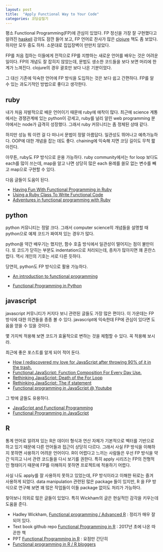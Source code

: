 ```yaml
---
layout: post
title:  "Apply Functional Way to Your Code"
categories: 코딩삽질기
---
```


평소 Functional Programming(FP)에 관심이 있었다. FP 정신을 가장 잘 구현했다고 알려진 [haskell](https://www.haskell.org/) 강의도 잠깐 들어 보고, FP 언어로 찬사가 많은 [clojure](https://clojure.org/) 책도 좀 보았다. 하지만 모두 중도 하차. 소문대로 집입장벽이 만만치 않았다. 

FP를 처음 접하는 이들에게 전적으로 FP를 지향하는 새로운 언어를 배우는 것은 어려운 일이다. FP의 개념도 잘 잡히지 않았는데, 문법도 생소한 코드들을 보다 보면 머리에 한계가 느껴진다. clojure의 경우 괄호만 보다 나온 기분이었다. 

그 대신 기존에 익숙한 언어에 FP 방식을 도입하는 것은 보다 쉽고 간편하다. FP를 알 수 있는 과도기적인 방법으로  좋다고 생각한다. 


ruby
-----

내가 처음 자발적으로 배운 언어이기 때문에 ruby에 애착이 많다. 최근에 science 계통에서는 경쟁관계에 있는 python이 강세고, ruby를 널리 알린 web programming 분야에서는 node가 급격히 성장했다. 그래서 ruby 커뮤니티는 좀 정체된 상태 같다. 

하지만 성능 뭐 이런 걸 다 떠나서 문법이 정말 아름답다. 일관성도 뛰어나고 예측가능하다. OOP에 대한 개념을 잡는 데도 좋다. chaining에 익숙해 지면 코딩 길이도 무척 짧아진다.  

아무튼, ruby도 FP 방식으로 운용 가능하다. ruby community에서는 for loop 보다도 each를 많이 쓰는데, map을 알고 나면
 상당히 많은 each 용례를 쓸모 없는 변수를 빼고 map으로 구현할 수 있다.

다음 글들이 도움이 된다. 

* [Having Fun With Functional Programming in Ruby](http://aurelien-herve.com/blog/2014/02/27/some-cool-functional-programming-with-ruby/)
* [Using a Ruby Class To Write Functional Code](http://patshaughnessy.net/2014/4/8/using-a-ruby-class-to-write-functional-code)
* [Adventures in functional programming with Ruby](http://naildrivin5.com/blog/2012/07/17/adventures-in-functional-programming-with-ruby.html)


python
---------

python 커뮤니티는 정말 크다. 그래서 computer science의 개념들을 설명할 때 python으로 예제 코드가 짜여져 있는 경우가 많다. 

python을 약간 배우기는 했지만, 함수 호출 방식에서 일관성이 떨어지는 점이 불만이다. 또 코드가 닫히는 부분도 indentation으로 처리되는데, 층차가 많아지면 꽤 혼란스럽다. 역시 개인의 기호는 서로 다른 듯하다. 

당연히, python도 FP 방식으로 활용 가능하다. 

* [An introduction to functional programming](https://codewords.recurse.com/issues/one/an-introduction-to-functional-programming)

* [Functional Programming in Python](http://www.oreilly.com/programming/free/files/functional-programming-python.pdf)

javascript
------------

javascript 커뮤니티가 커지다 보니 관련된 글들도 가장 많은 편이다. 이 가운데는 FP 방식에 대한 의견들을 종종 볼 수 있다. javascript에 익숙한데 FP에 관심이 있다면 도움을 얻을 수 있을 것이다. 

몇 가지씩 적용해 보면 코드가 효율적으로 변하는 것을 체험할 수 있다. 꼭 적용해 보시라.

최근에 좋은 포스트를 알게 되어 적어 둔다. 

* [How I rediscovered my love for JavaScript after throwing 90% of it in the trash.](https://hackernoon.com/how-i-rediscovered-my-love-for-javascript-after-throwing-90-of-it-in-the-trash-f1baed075d1b)
* [Functional JavaScript: Function Composition For Every Day Use.](https://hackernoon.com/javascript-functional-composition-for-every-day-use-22421ef65a10)
* [Rethinking JavaScript: Death of the For Loop](https://hackernoon.com/rethinking-javascript-death-of-the-for-loop-c431564c84a8)
* [Rethinking JavaScript: The if statement](https://hackernoon.com/rethinking-javascript-the-if-statement-b158a61cd6cb)
* [Functional programming in JavaScript @ Youtube](https://www.youtube.com/playlist?list=PL0zVEGEvSaeEd9hlmCXrk5yUyqUag-n84)


그 밖에 글들도 유용하다. 

* [JavaScript and Functional Programming](https://bethallchurch.github.io/JavaScript-and-Functional-Programming/?utm_source=javascriptweekly&utm_medium=email)
* [Functional Programming in JavaScript](https://dzone.com/refcardz/functional-programming-with-javascript)


R
----

통계 언어로 알려져 있는 R은 데이터 형식과 연산 자체가 기본적으로 벡터를 기반으로 하고 있기 때문에 다른 언어들과 접근이 상당히 다르다. 그래서 사실 FP 방식을 이해하지 못하면 사용하기 어려운 언어이다. R이 어렵다고 느끼는 사람들은 우선 FP 방식을 약간 익히고 나서 관련 코드들을 다시 보기를 권한다. 특히 apply 시리즈는 FP의 전형적인 형태이기 때문에 FP를 이해하지 못하면 프로젝트에 적용하기 어렵다. 

사실 나도 apply를 잘 사용하지 못하고 있었는데, FP 방식이라고 이해한 뒤로는 즐겨 사용하게 되었다. data manipulation 관련된 많은 package 들이 있지만, R 을 FP 방식으로 연구해 보면 꽤 많은 작업들이 이들 package 없이도 처리가 가능하다. 

 찾아보니 의외로 많은 글들이 있었다. 특히 Wickham의 글은 현실적인 감각을 키우는데 도움을 준다. 

* Hadley Wickham, [Functional programming / Advanced R](http://adv-r.had.co.nz/Functional-programming.html) : 정리가 매우 잘 되어 있다.
* Text book github repo [Functional Programming in R](https://github.com/mailund/functional-programming-in-R) : 2017년 초에 나온 따끈한 책
* PPT [Functional Programming in R](http://www.rmanchester.org/presentations/2013/05/ManchesterR_-_FP_in_R_-_David_Springate_-_20130502.pdf) : 요점만 간단히 
* [Functional programming in R / R bloggers](https://www.r-bloggers.com/functional-programming-in-r/)


